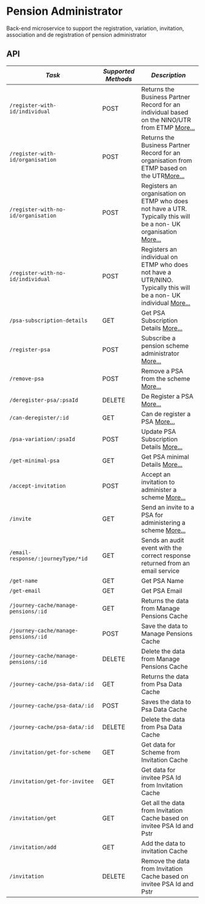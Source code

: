 Pension Administrator
==================================

Back-end microservice to support the registration, variation, invitation, association and de registration of pension administrator

API
---

| *Task* | *Supported Methods* | *Description* |
|--------|----|----|
| ```/register-with-id/individual                                       ```  | POST   | Returns the Business Partner Record for an individual based on the NINO/UTR from ETMP [More...](docs/register-with-id-ind.md) |
| ```/register-with-id/organisation                                     ```  | POST    |   Returns the Business Partner Record for an organisation from ETMP based on the UTR[More...](docs/register-with-id-org.md) |
| ```/register-with-no-id/organisation                                     ```  | POST   |  Registers an organisation on ETMP who does not have a UTR. Typically this will be a non- UK organisation [More...](docs/register-with-no-id-org.md) |
| ```/register-with-no-id/individual                                              ```  | POST    | Registers an individual on ETMP who does not have a UTR/NINO. Typically this will be a non- UK individual [More...](docs/register-with-id-ind.md) |
| ```/psa-subscription-details                                              ```  | GET    | Get PSA Subscription Details [More...](docs/psa-subscription-details.md) |
| ```/register-psa                                              ```  | POST    | Subscribe a pension scheme administrator [More...](docs/register-psa.md) |
| ```/remove-psa                                              ```  | POST    | Remove a PSA from the scheme [More...](docs/remove-psa.md) |
| ```/deregister-psa/:psaId                                              ```  | DELETE    | De Register a PSA [More...](docs/deregister-psa.md) |
| ```/can-deregister/:id                                              ```  | GET    | Can de register a PSA [More...](docs/can-deregister.md) |
| ```/psa-variation/:psaId                                              ```  | POST    | Update PSA Subscription Details [More...](docs/psa-variation.md) |
| ```/get-minimal-psa                                              ```  | GET    | Get PSA minimal Details [More...](docs/get-minimal-psa.md) |
| ```/accept-invitation                                              ```  | POST    | Accept an invitation to administer a scheme [More...](docs/accept-invitation.md) |
| ```/invite                                              ```  | GET    | Send an invite to a PSA for administering a scheme [More...](docs/invite.md) |
| ```/email-response/:journeyType/*id                                              ```  | GET    | Sends an audit event with the correct response returned from an email service |
| ```/get-name                                              ```  | GET    | Get PSA Name |
| ```/get-email                                              ```  | GET    | Get PSA Email |
| ```/journey-cache/manage-pensions/:id               ```  | GET    | Returns the data from Manage Pensions Cache 
| ```/journey-cache/manage-pensions/:id               ```  | POST    | Save the data to Manage Pensions Cache
| ```/journey-cache/manage-pensions/:id               ```  | DELETE    | Delete the data from Manage Pensions Cache
| ```/journey-cache/psa-data/:id               ```  | GET   | Returns the data from Psa Data Cache 
| ```/journey-cache/psa-data/:id               ```  | POST   | Saves the data to Psa Data Cache 
| ```/journey-cache/psa-data/:id               ```  | DELETE   | Delete the data from Psa Data Cache
| ```/invitation/get-for-scheme                                              ```  | GET    | Get data for Scheme from Invitation Cache |
| ```/invitation/get-for-invitee                                              ```  | GET    | Get data for invitee PSA Id from Invitation Cache |
| ```/invitation/get                                              ```  | GET    | Get all the data from Invitation Cache based on invitee PSA Id and Pstr|
| ```/invitation/add                                              ```  | GET    | Add the data to invitation Cache |
| ```/invitation                                              ```  | DELETE    | Remove the data from Invitation Cache based on invitee PSA Id and Pstr |


